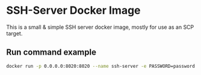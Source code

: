 # SSH-Server Docker Image

This is a small & simple SSH server docker image, mostly for use as an SCP target.

## Run command example

```bash
docker run -p 0.0.0.0:8020:8020 --name ssh-server -e PASSWORD=password -e PORT=8020 ssh-server
```


